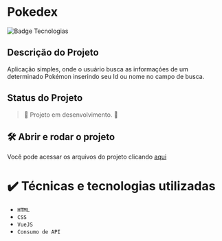 # Pokedex


![Badge Tecnologias](https://img.shields.io/badge/Tecnologias-%20HTML%20|%20Vue.JS%20|%20CSS%20-informational)

## Descrição do Projeto

Aplicação simples, onde o usuário busca as informaçóes de um determinado Pokémon inserindo seu Id ou nome no campo de busca.

## Status do Projeto

> :construction: Projeto em desenvolvimento. :construction:

## 🛠️ Abrir e rodar o projeto

Você pode acessar os arquivos do projeto clicando [aqui](https://pokedex-xi-orcin.vercel.app/)



# ✔️ Técnicas e tecnologias utilizadas

- ``HTML``
- ``CSS``
- ``VueJS``
- ``Consumo de API``



